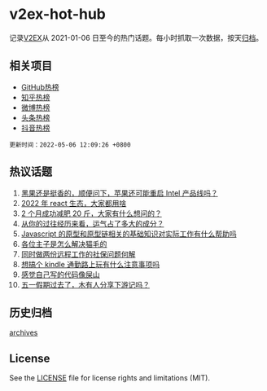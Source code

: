 # v2ex-hot-hub

 记录[V2EX](https://www.v2ex.com/)从 2021-01-06 日至今的热门话题。每小时抓取一次数据，按天[归档](archives)。
 
 ## 相关项目

- [GitHub热榜](https://github.com/snaildev/github-hot-hub)
- [知乎热榜](https://github.com/snaildev/zhihu-hot-hub)
- [微博热榜](https://github.com/snaildev/weibo-hot-hub)
- [头条热榜](https://github.com/snaildev/toutiao-hot-hub)
- [抖音热榜](https://github.com/snaildev/douyin-hot-hub)


 `更新时间：2022-05-06 12:09:26 +0800`

## 热议话题

1. [黑果还是挺香的，顺便问下，苹果还可能重启 Intel 产品线吗？](https://www.v2ex.com/t/850958)
1. [2022 年 react 生态，大家都用啥](https://www.v2ex.com/t/850921)
1. [2 个月成功减肥 20 斤，大家有什么想问的？](https://www.v2ex.com/t/850939)
1. [从你的过往经历来看，运气占了多大的成分？](https://www.v2ex.com/t/851056)
1. [Javascript 的原型和原型链相关的基础知识对实际工作有什么帮助吗](https://www.v2ex.com/t/851000)
1. [各位主子是怎么解决猫毛的](https://www.v2ex.com/t/851082)
1. [同时做两份远程工作的社保问题何解](https://www.v2ex.com/t/850930)
1. [想搞个 kindle 通勤路上玩有什么注意事项吗](https://www.v2ex.com/t/851093)
1. [感觉自己写的代码像屎山](https://www.v2ex.com/t/851031)
1. [五一假期过去了，木有人分享下游记吗？](https://www.v2ex.com/t/851087)

## 历史归档

[archives](archives)

## License

See the [LICENSE](LICENSE) file for license rights and limitations (MIT).
